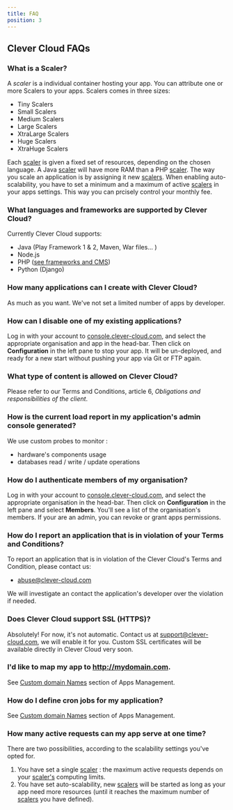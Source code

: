 ```yaml
---
title: FAQ
position: 3
---
```


## Clever Cloud FAQs

### What is a Scaler?

A <dfn id="def-scaler">scaler</dfn> is a individual container hosting your app. You can attribute one or more Scalers to your apps. Scalers comes in three sizes:

* Tiny Scalers
* Small Scalers
* Medium Scalers
* Large Scalers
* XtraLarge Scalers
* Huge Scalers
* XtraHuge Scalers

Each [scaler](#def-scaler) is given a fixed set of resources, depending on the chosen language. A Java [scaler](#def-scaler) will have more RAM than a PHP [scaler](#def-scaler).
The way you scale an application is by assigning it new [scalers](#def-scaler).
When enabling auto-scalability, you have to set a minimum and a maximum of active [scalers](#def-scaler) in your apps settings. This way you can prcisely control your monthly fee.

### What languages and frameworks are supported by Clever Cloud?

Currently Clever Cloud supports:

* Java (Play Framework 1 & 2, Maven, War files… )
* Node.js
* PHP ([see frameworks and CMS](/php/php-apps/#frameworks-and-cms))
* Python (Django)

### How many applications can I create with Clever Cloud?

As much as you want. We've not set a limited number of apps by developer.

### How can I disable one of my existing applications?

Log in with your account to [console.clever-cloud.com](https://console.clever-cloud.com), and select the appropriate organisation and app in the head-bar. Then click on **Configuration** in the left pane to stop your app. It will be un-deployed, and ready for a new start without pushing your app via Git or FTP again.

### What type of content is allowed on Clever Cloud?

Please refer to our Terms and Conditions, article 6, *Obligations and responsibilities of the client*.

### How is the current load report in my application's admin console generated?

We use custom probes to monitor :

* hardware's components usage
* databases read / write / update operations

### How do I authenticate members of my organisation?

Log in with your account to [console.clever-cloud.com](https://console.clever-cloud.com), and select the appropriate organisation in the head-bar. Then click on **Configuration** in the left pane and select **Members**. You'll see a list of the organisation's members. If your are an admin, you can revoke or grant apps permissions.

### How do I report an application that is in violation of your Terms and Conditions?

To report an application that is in violation of the Clever Cloud's Terms and Condition, please contact us: 

* <abuse@clever-cloud.com>

We will investigate an contact the application's developer over the violation if needed.

### Does Clever Cloud support SSL (HTTPS)?

Absolutely! For now, it's not automatic. Contact us at <support@clever-cloud.com>, we will enable it for you. Custom SSL certificates will be available directly in Clever Cloud very soon.

### I'd like to map my app to http://mydomain.com.

See [Custom domain Names](/admin-console/apps-management/#custom-domain-names) section of Apps Management.

### How do I define cron jobs for my application?

See [Custom domain Names](/admin-console/apps-management/#custom-domain-names) section of Apps Management.

### How many active requests can my app serve at one time?

There are two possibilities, according to the scalability settings you've opted for.

1. You have set a single [scaler](#def-scaler) : the maximum active requests depends on your [scaler's](#def-scaler) computing limits.
2. You have set auto-scalability, new [scalers](#def-scaler) will be started as long as your app need more resources (until it reaches the maximum number of [scalers](#def-scaler) you have defined).